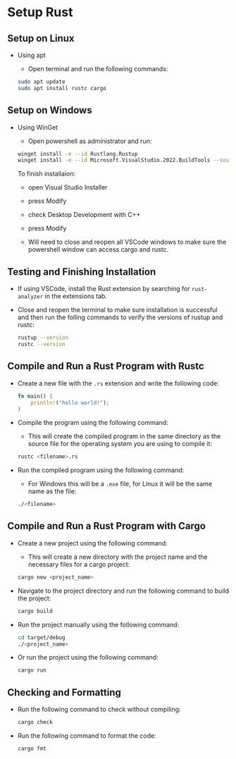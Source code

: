 # Setup Rust

## Setup on Linux

- Using apt

  - Open terminal and run the following commands:

  ```bash
  sudo apt update
  sudo apt install rustc cargo
  ```

## Setup on Windows

- Using WinGet

  - Open powershell as administrator and run:

  ```bash
  winget install -e --id Rustlang.Rustup
  winget install -e --id Microsoft.VisualStudio.2022.BuildTools --source winget --override "--add Microsoft.VisualStudio.Workload.VCTools --includeRecommended --includeOptional"
  ```
  
  To finish installaion:
  - open Visual Studio Installer
  - press Modify
  - check Desktop Development with C++
  - press Modify
  
  - Will need to close and reopen all VSCode windows to make sure the powershell window can access cargo and rustc.

## Testing and Finishing Installation

- If using VSCode, install the Rust extension by searching for `rust-analyzer` in the extensions tab.

- Close and reopen the terminal to make sure installation is successful and then run the folling commands to verify the versions of rustup and rustc:

  ```bash
  rustup --version
  rustc --version
  ```

## Compile and Run a Rust Program with Rustc

- Create a new file with the `.rs` extension and write the following code:

  ```rust
  fn main() {
      println!("hello world!");
  }
  ```

- Compile the program using the following command:

  - This will create the compiled program in the same directory as the source file for the operating system you are using to compile it:

  ```bash
  rustc <filename>.rs
  ```

- Run the compiled program using the following command:

  - For Windows this will be a `.exe` file, for Linux it will be the same name as the file:
  
  ```bash
  ./<filename>
  ```

## Compile and Run a Rust Program with Cargo

- Create a new project using the following command:

  - This will create a new directory with the project name and the necessary files for a cargo project:

  ```bash
  cargo new <project_name>
  ```

- Navigate to the project directory and run the following command to  build the project:

  ```bash
  cargo build
  ```

- Run the project manually using the following command:

  ```bash
  cd target/debug
  ./<project_name>
  ```

- Or run the project using the following command:

  ```bash
  cargo run
  ```

## Checking and Formatting

- Run the following command to check without compiling:

  ```bash
  cargo check
  ```

- Run the following command to format the code:

  ```bash
  cargo fmt
  ```
